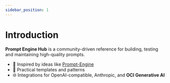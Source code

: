 ```yaml
---
sidebar_position: 1
---
```


# Introduction

**Prompt Engine Hub** is a community-driven reference for building, testing and maintaining high-quality prompts.

- 👋 Inspired by ideas like [Prompt-Engine](https://github.com/ruvnet/Prompt-Engine)
- 🔧 Practical templates and patterns
- 🌐 Integrations for OpenAI-compatible, Anthropic, and **OCI Generative AI**
